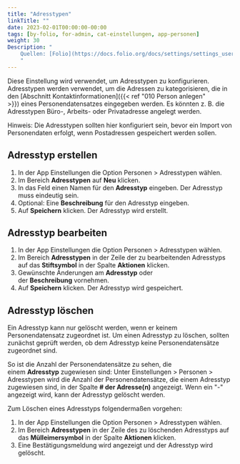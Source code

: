 ```yaml
---
title: "Adresstypen"
linkTitle: ""
date: 2023-02-01T00:00:00-00:00
tags: [by-folio, for-admin, cat-einstellungen, app-personen]
weight: 30
Description: "
    Quellen: [Folio](https://docs.folio.org/docs/settings/settings_users/settings_users/#settings--users--address-types) <!-- & [GBV](https://info.gebev.de/display/FOLIOGBVEXTERN/Einstellungen+%28Personen%29%3A+Adresstypen) -->
    "
---
```


Diese Einstellung wird verwendet, um Adresstypen zu konfigurieren. Adresstypen werden verwendet, um die Adressen zu kategorisieren, die in den [Abschnitt Kontaktinformationen]({{< ref "010 Person anlegen" >}}) eines Personendatensatzes eingegeben werden. Es könnten z. B. die Adresstypen Büro-, Arbeits- oder Privatadresse angelegt werden.

Hinweis: Die Adresstypen sollten hier konfiguriert sein, bevor ein Import von Personendaten erfolgt, wenn Postadressen gespeichert werden sollen.

## Adresstyp erstellen

1.  In der App Einstellungen die Option Personen > Adresstypen wählen.
2.  Im Bereich **Adresstypen** auf **Neu** klicken.
3.  In das Feld einen Namen für den **Adresstyp** eingeben. Der Adresstyp muss eindeutig sein.
4.  Optional: Eine **Beschreibung** für den Adresstyp eingeben.
5.  Auf **Speichern** klicken. Der Adresstyp wird erstellt.

## Adresstyp bearbeiten

1.  In der App Einstellungen die Option Personen > Adresstypen wählen.
2.  Im Bereich **Adresstypen** in der Zeile der zu bearbeitenden Adresstyps auf das **Stiftsymbol** in der Spalte **Aktionen** klicken.
3.  Gewünschte Änderungen am **Adresstyp** oder der **Beschreibung** vornehmen.
4.  Auf **Speichern** klicken. Der Adresstyp wird gespeichert.

## Adresstyp löschen

Ein Adresstyp kann nur gelöscht werden, wenn er keinem Personendatensatz zugeordnet ist. Um einen Adresstyp zu löschen, sollten zunächst geprüft werden, ob dem Adresstyp keine Personendatensätze zugeordnet sind.

So ist die Anzahl der Personendatensätze zu sehen, die einem **Adresstyp** zugewiesen sind: Unter Einstellungen > Personen > Adresstypen wird die Anzahl der Personendatensätze, die einem Adresstyp zugewiesen sind, in der Spalte **\# der Adresse(n)** angezeigt. Wenn ein "-" angezeigt wird, kann der Adresstyp gelöscht werden.

Zum Löschen eines Adresstyps folgendermaßen vorgehen:

1.  In der App Einstellungen die Option Personen > Adresstypen wählen.
2.  Im Bereich **Adresstypen** in der Zeile des zu löschenden Adresstyps auf das **Mülleimersymbol** in der Spalte **Aktionen** klicken.
3.  Eine Bestätigungsmeldung wird angezeigt und der Adresstyp wird gelöscht.
